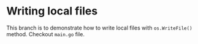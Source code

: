 # Writing local files
This branch is to demonstrate how to write local files with `os.WriteFile()` method. Checkout `main.go` file.
